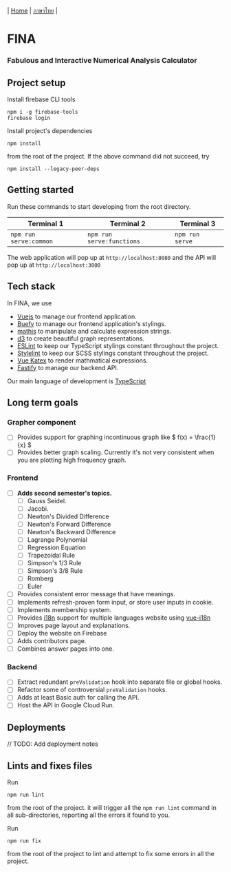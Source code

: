 | [Home](README.md) | [ภาษาไทย](docs/README-th.md) |

# FINA
### Fabulous and Interactive Numerical Analysis Calculator

## Project setup
Install firebase CLI tools
```
npm i -g firebase-tools
firebase login
```
Install project's dependencies
```
npm install
```
from the root of the project. If the above command did not succeed, try
```
npm install --legacy-peer-deps
```

## Getting started
Run these commands to start developing from the root directory.

| Terminal 1                  | Terminal 2                  | Terminal 3      |
| --------------------------- | --------------------------- | --------------- |
| `npm run serve:common`      | `npm run serve:functions`   | `npm run serve` |

The web application will pop up at `http://localhost:8080` and the API will pop up at `http://localhost:3000`

## Tech stack
In FINA, we use
- [Vuejs](https://vuejs.org/) to manage our frontend application.
- [Buefy](https://buefy.org/) to manage our frontend application's stylings.
- [mathjs](https://mathjs.org/) to manipulate and calculate expression strings.
- [d3](https://d3js.org/) to create beautiful graph representations.
- [ESLint](https://eslint.org/) to keep our TypeScript stylings constant throughout the project.
- [Stylelint](https://stylelint.io/) to keep our SCSS stylings constant throughout the project.
- [Vue Katex](https://github.com/lucpotage/vue-katex#readme) to render mathmatical expressions.
- [Fastify](https://fastify.io/) to manage our backend API.

Our main language of development is [TypeScript](https://www.typescriptlang.org/)

## Long term goals

### Grapher component
- [ ] Provides support for graphing incontinuous graph like $ f(x) = \frac{1}{x} $
- [ ] Provides better graph scaling. Currently it's not very consistent when you are plotting high frequency graph.

### Frontend
- [ ] **Adds second semester's topics.**
  - [ ] Gauss Seidel.
  - [ ] Jacobi.
  - [ ] Newton's Divided Difference
  - [ ] Newton's Forward Difference
  - [ ] Newton's Backward Difference
  - [ ] Lagrange Polynomial
  - [ ] Regression Equation
  - [ ] Trapezoidal Rule
  - [ ] Simpson's 1/3 Rule
  - [ ] Simpson's 3/8 Rule
  - [ ] Romberg
  - [ ] Euler
- [ ] Provides consistent error message that have meanings.
- [ ] Implements refresh-proven form input, or store user inputs in cookie.
- [ ] Implements membership system.
- [ ] Provides [i18n](https://en.wikipedia.org/wiki/Internationalization_and_localization) support for multiple languages website using [vue-i18n](https://kazupon.github.io/vue-i18n/)
- [ ] Improves page layout and explanations.
- [ ] Deploy the website on Firebase
- [ ] Adds contributors page.
- [ ] Combines answer pages into one.

### Backend
- [ ] Extract redundant `preValidation` hook into separate file or global hooks.
- [ ] Refactor some of controversial `preValidation` hooks.
- [ ] Adds at least Basic auth for calling the API.
- [ ] Host the API in Google Cloud Run.

## Deployments
// TODO: Add deployment notes

## Lints and fixes files
Run
```
npm run lint
```
from the root of the project. it will trigger all the `npm run lint` command in all sub-directories, reporting all the errors it found to you.

Run
```
npm run fix
```
from the root of the project to lint and attempt to fix some errors in all the project.
